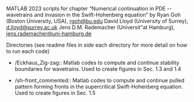 MATLAB 2023 scripts for chapter 
“Numerical continuation in PDE -- wavetrains and invasion in the Swift-Hohenberg equation” 
by 
Ryan Goh (Boston University, USA), rgoh@bu.edu
David Lloyd (University of Surrey), d.lloyd@surrey.ac.uk
Jens D.M. Rademacher (Universit\"at Hamburg), jens.rademacher@uni-hamburg.de


Directories (see readme files in side each directory for more detail on how to run each code)

 - /Eckhaus_Zig-zag:: Matlab codes to compute and continue stability boundaries for wavetrains. Used to create figures in Sec. 1.3 and 1.4
   
 - /sh-front_commented::  Matlab codes to compute and continue pulled pattern forming fronts in the supercritical Swift-Hohenberg equation. Used to create figures in Sec. 1.5
